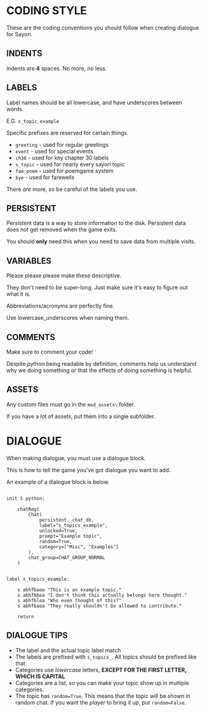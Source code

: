 # CODING STYLE

These are the coding conventions you should follow when creating dialogue for Sayori.

## INDENTS

Indents are **4** spaces. No more, no less.

## LABELS

Label names should be all lowercase, and have underscores between words.

E.G. `s_topic_example`

Specific prefixes are reserved for certain things.

- `greeting` - used for regular greetings
- `event` - used for special events
- `ch30` - used for key chapter 30 labels
- `s_topic` - used for nearly every sayori topic
- `fae_poem` - used for poemgame system
- `bye` - used for farewells

There *are* more, so be careful of the labels you use.

## PERSISTENT

Persistent data is a way to store information to the disk. Persistent data does not get removed when the game exits.

You should **only** need this when you need to save data from multiple visits.

## VARIABLES

Please please please make these descriptive.

They don't need to be super-long. Just make sure it's easy to figure out what it is.

Abbreviations/acronyms are perfectly fine.

Use lowercase_underscores when naming them.

## COMMENTS

Make sure to comment your code!

Despite python being readable by definition, comments help us understand why we doing something or that the effects of doing something is helpful.

## ASSETS

Any custom files must go in the `mod_assets\` folder.

If you have a lot of assets, put them into a single subfolder.


# DIALOGUE

When making dialogue, you must use a dialogue block.

This is how to tell the game you've got dialogue you want to add.

An example of a dialogue block is below.

```renpy

init 5 python:

    chatReg(
        Chat(
            persistent._chat_db,
            label="s_topics_example",
            unlocked=True,
            prompt="Example topic",
            random=True,
            category=["Misc", "Examples"]
        ),
        chat_group=CHAT_GROUP_NORMAL
    )


label s_topics_example:

    s abhfbaoa "This is an example topic."
    s abhfbboa "I don't think this actually belongs here thought."
    s abhfbloa "Who even thought of this?"
    s abhfbaoa "They really shouldn't be allowed to contribute."

    return
```

## DIALOGUE TIPS

- The label and the actual topic label match
- The labels are prefixed with `s_topics_`. All topics should be prefixed like that.
- Categories use *lowercase* letters, **EXCEPT FOR THE FIRST LETTER, WHICH IS CAPITAL**
- Categories are a list, so you can make your topic show up in multiple categories.
- The topic has `random=True`. This means that the topic will be shown in random chat. If you want the *player* to bring it up, put `random=False`.
